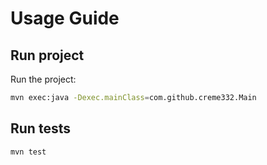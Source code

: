 # Usage Guide

## Run project

Run the project:

```bash
mvn exec:java -Dexec.mainClass=com.github.creme332.Main
```

## Run tests

```bash
mvn test
```